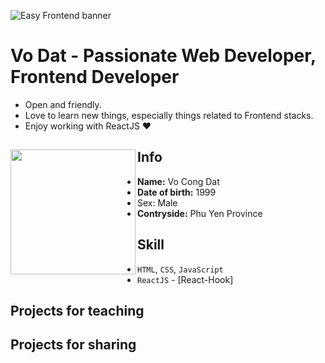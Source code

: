 ![Easy Frontend banner](https://goclamweb.com/wp-content/uploads/2018/01/front-end.jpg)

# Vo Dat - Passionate Web Developer, Frontend Developer

- Open and friendly.
- Love to learn new things, especially things related to Frontend stacks.
- Enjoy working with ReactJS ❤

## Info <a href="https://github.com/vo-dat"><img align="left" width="auto" height="200" src="https://res.cloudinary.com/kimwy/image/upload/v1598840300/easyfrontend/programming_hgngx9.png"></a>

- <span style="font-weight:bold">Name:</span> Vo Cong Dat
- <span style="font-weight:bold">Date of birth:</span> 1999
- Sex: Male
- <span style="font-weight:bold">Contryside:</span> Phu Yen Province

## Skill

- `HTML`, `CSS`, `JavaScript`
- `ReactJS` - [React-Hook]

## Projects for teaching

## Projects for sharing
